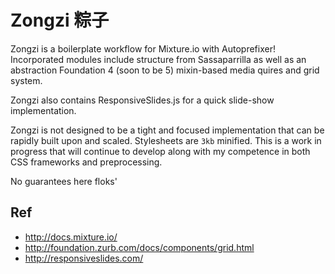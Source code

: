 # Zongzi 粽子

Zongzi is a boilerplate workflow for Mixture.io with Autoprefixer!
Incorporated modules include structure from Sassaparrilla as well as an abstraction Foundation 4 (soon to be 5) mixin-based media quires and grid system.

Zongzi also contains ResponsiveSlides.js for a quick slide-show implementation.

Zongzi is not designed to be a tight and focused implementation that can be rapidly built upon and scaled. Stylesheets are `3kb` minified.
This is a work in progress that will continue to develop along with my competence in both CSS frameworks and preprocessing.

No guarantees here floks'

## Ref

* http://docs.mixture.io/
* http://foundation.zurb.com/docs/components/grid.html
* http://responsiveslides.com/